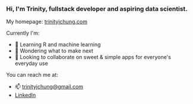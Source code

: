 ### Hi, I'm Trinity, fullstack developer and aspiring data scientist.

My homepage: [trinityjchung.com](https://trinityjchung.com)

Currently I'm:
- 🌱 Learning R and machine learning
- 💭 Wondering what to make next
- 👯 Looking to collaborate on sweet & simple apps for everyone's everyday use

You can reach me at:
- 📫 trinityjchung@gmail.com
- [LinkedIn](https://www.linkedin.com/in/trinitychung/)
